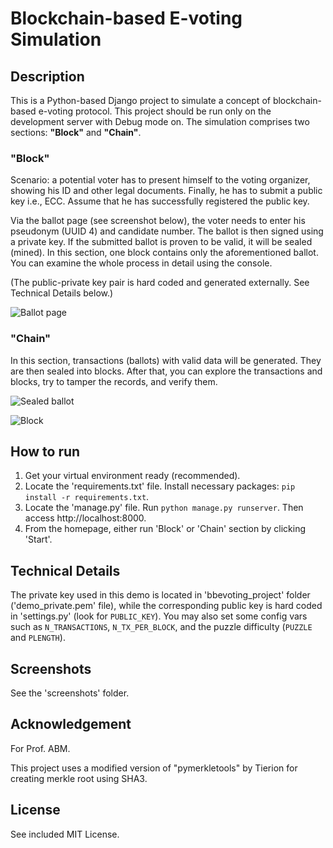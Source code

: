 # Blockchain-based E-voting Simulation

## Description

This is a Python-based Django project to simulate a concept of blockchain-based e-voting protocol. This project should be run only on the development server with Debug mode on. The simulation comprises two sections: __"Block"__ and __"Chain"__.

### "Block"

Scenario: a potential voter has to present himself to the voting organizer, showing his ID and other legal documents. Finally, he has to submit a public key i.e., ECC. Assume that he has successfully registered the public key.

Via the ballot page (see screenshot below), the voter needs to enter his pseudonym (UUID 4) and candidate number. The ballot is then signed using a private key. If the submitted ballot is proven to be valid, it will be sealed (mined). In this section, one block contains only the aforementioned ballot. You can examine the whole process in detail using the console.

(The public-private key pair is hard coded and generated externally. See Technical Details below.)

![Ballot page](https://raw.githubusercontent.com/GottfriedCP/Blockchain-based-E-Voting-Simulation/master/screenshots/ballot.PNG)

### "Chain"

In this section, transactions (ballots) with valid data will be generated. They are then sealed into blocks. After that, you can explore the transactions and blocks, try to tamper the records, and verify them.

![Sealed ballot](https://raw.githubusercontent.com/GottfriedCP/Blockchain-based-E-Voting-Simulation/master/screenshots/transactions.PNG)

![Block](https://raw.githubusercontent.com/GottfriedCP/Blockchain-based-E-Voting-Simulation/master/screenshots/block.PNG)

## How to run

1. Get your virtual environment ready (recommended). 
2. Locate the 'requirements.txt' file. Install necessary packages: `pip install -r requirements.txt`.
3. Locate the 'manage.py' file. Run `python manage.py runserver`. Then access http://localhost:8000.
4. From the homepage, either run 'Block' or 'Chain' section by clicking 'Start'.

## Technical Details

The private key used in this demo is located in 'bbevoting_project' folder ('demo_private.pem' file), while the corresponding public key is hard coded in 'settings.py' (look for `PUBLIC_KEY`). You may also set some config vars such as `N_TRANSACTIONS`, `N_TX_PER_BLOCK`, and the puzzle difficulty (`PUZZLE` and `PLENGTH`).

## Screenshots

See the 'screenshots' folder.

## Acknowledgement

For Prof. ABM.

This project uses a modified version of "pymerkletools" by Tierion for creating merkle root using SHA3.

## License

See included MIT License.
